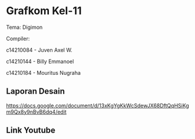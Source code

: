 # Grafkom Kel-11

Tema: Digimon

Compiler:

c14210084 - Juven Axel W.

c14210144 - Billy Emmanoel

c14210184 - Mouritus Nugraha


Laporan Desain
-
https://docs.google.com/document/d/13xKgYgKkWcSdewJX68DftQqHSiKgm9Qx8y9nBvB6dq4/edit


Link Youtube
-
